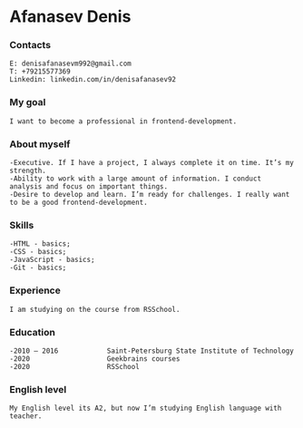 # Afanasev Denis    

### Contacts
    E: denisafanasevm992@gmail.com
    T: +79215577369
    Linkedin: linkedin.com/in/denisafanasev92

### My goal
    I want to become a professional in frontend-development. 

### About myself
    -Executive. If I have a project, I always complete it on time. It’s my strength.
    -Ability to work with a large amount of information. I conduct analysis and focus on important things.
    -Desire to develop and learn. I’m ready for challenges. I really want to be a good frontend-development.

### Skills
    -HTML - basics;
    -CSS - basics;
    -JavaScript - basics;
    -Git - basics;

### Experience
    I am studying on the course from RSSchool.

### Education
    -2010 – 2016            Saint-Petersburg State Institute of Technology
    -2020                   Geekbrains courses
    -2020                   RSSchool

### English level
    My English level its A2, but now I’m studying English language with teacher.
